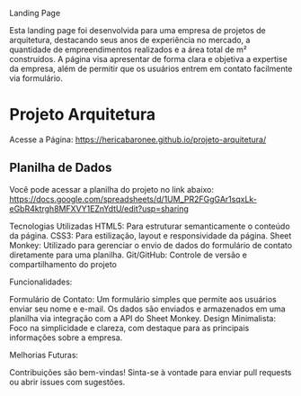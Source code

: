 Landing Page

Esta landing page foi desenvolvida para uma empresa de projetos de arquitetura, destacando seus anos de experiência no mercado, a quantidade de empreendimentos realizados e a área total de m² construídos. A página visa apresentar de forma clara e objetiva a expertise da empresa, além de permitir que os usuários entrem em contato facilmente via formulário.

# Projeto Arquitetura
Acesse a Página: https://hericabaronee.github.io/projeto-arquitetura/

## Planilha de Dados
Você pode acessar a planilha do projeto no link abaixo:
https://docs.google.com/spreadsheets/d/1UM_PR2FGgGAr1sqxLk-eGbR4ktrgh8MFXVY1EZnYdtU/edit?usp=sharing


Tecnologias Utilizadas
HTML5: Para estruturar semanticamente o conteúdo da página.
CSS3: Para estilização, layout e responsividade da página.
Sheet Monkey: Utilizado para gerenciar o envio de dados do formulário de contato diretamente para uma planilha.
Git/GitHub: Controle de versão e compartilhamento do projeto

Funcionalidades:

Formulário de Contato: Um formulário simples que permite aos usuários enviar seu nome e e-mail. Os dados são enviados e armazenados em uma planilha via integração com a API do Sheet Monkey.
Design Minimalista: Foco na simplicidade e clareza, com destaque para as principais informações sobre a empresa.

Melhorias Futuras:

Contribuições são bem-vindas! Sinta-se à vontade para enviar pull requests ou abrir issues com sugestões.
